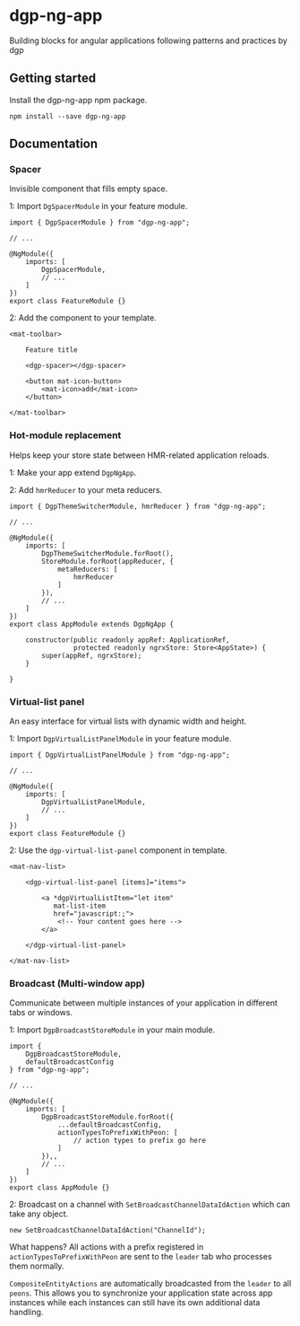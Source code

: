 # dgp-ng-app #

Building blocks for angular applications following patterns and practices by dgp

## Getting started ##

Install the dgp-ng-app npm package.
```
npm install --save dgp-ng-app
```

## Documentation ##

### Spacer ###

Invisible component that fills empty space.


1: Import ``DgSpacerModule`` in your feature module.

```
import { DgpSpacerModule } from "dgp-ng-app";

// ...

@NgModule({
    imports: [
        DgpSpacerModule,
        // ...
    ]
})
export class FeatureModule {}
``` 

2: Add the component to your template.

```
<mat-toolbar>
    
    Feature title
    
    <dgp-spacer></dgp-spacer>
    
    <button mat-icon-button>
        <mat-icon>add</mat-icon>
    </button>

</mat-toolbar>

```


### Hot-module replacement ###

Helps keep your store state between HMR-related application reloads.

1: Make your app extend ``DgpNgApp``.

2: Add ``hmrReducer`` to your meta reducers.

```
import { DgpThemeSwitcherModule, hmrReducer } from "dgp-ng-app";

// ...

@NgModule({
    imports: [
        DgpThemeSwitcherModule.forRoot(),
        StoreModule.forRoot(appReducer, {
            metaReducers: [
                hmrReducer
            ]
        }),
        // ...
    ]
})
export class AppModule extends DgpNgApp {

    constructor(public readonly appRef: ApplicationRef,
                protected readonly ngrxStore: Store<AppState>) {
        super(appRef, ngrxStore);
    }

}
```

### Virtual-list panel ###

An easy interface for virtual lists with dynamic width and height.

1: Import ``DgpVirtualListPanelModule`` in your feature module.
```
import { DgpVirtualListPanelModule } from "dgp-ng-app";

// ...

@NgModule({
    imports: [
        DgpVirtualListPanelModule,
        // ...
    ]
})
export class FeatureModule {}
```

2: Use the ``dgp-virtual-list-panel`` component in template.

```
<mat-nav-list>

    <dgp-virtual-list-panel [items]="items">

        <a *dgpVirtualListItem="let item"
           mat-list-item
           href="javascript:;">
            <!-- Your content goes here -->
        </a>

    </dgp-virtual-list-panel>
    
</mat-nav-list>
```

### Broadcast (Multi-window app) ###

Communicate between multiple instances of your application in different
tabs or windows.

1: Import ``DgpBroadcastStoreModule`` in your main module.

```
import { 
    DgpBroadcastStoreModule, 
    defaultBroadcastConfig 
} from "dgp-ng-app";

// ...

@NgModule({
    imports: [
        DgpBroadcastStoreModule.forRoot({
            ...defaultBroadcastConfig,
            actionTypesToPrefixWithPeon: [
                // action types to prefix go here
            ]
        }),,
        // ...
    ]
})
export class AppModule {}
```

2: Broadcast on a channel with ``SetBroadcastChannelDataIdAction``
which can take any object.

```
new SetBroadcastChannelDataIdAction("ChannelId");
```

What happens? All actions with a prefix registered in 
``actionTypesToPrefixWithPeon`` are sent to the ``leader`` tab who
processes them normally.

``CompositeEntityActions`` are automatically broadcasted from the 
``leader`` to all ``peons``. This allows you to synchronize your 
application state across app instances while each instances can
still have its own additional data handling.
